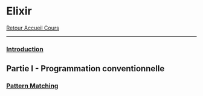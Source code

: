 # Elixir
[Retour Accueil Cours](https://mcheungsen.github.io/cours/ "Cours")

---

### [Introduction](elixir-1.md)

## Partie I - Programmation conventionnelle

### [Pattern Matching](elixir-2.md)
